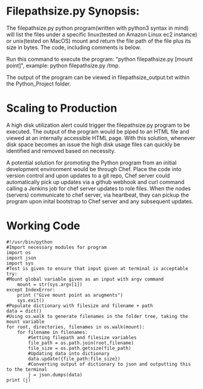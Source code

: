 # Filepathsize.py Synopsis:
The filepathsize.py python program(written with python3 syntax in mind) will list the files under a specific linux(tested on Amazon Linux ec2 instance) or unix(tested on MacOS) mount and return the file path of the file plus its size in bytes. The code, including comments is below.

Run this command to execute the program: "python filepathsize.py [mount point]", example: python filepathsize.py /tmp. 

The output of the program can be viewed in filepathsize_output.txt within the Python_Project folder.
 
# Scaling to Production
A high disk utilization alert could trigger the filepathsize.py program to be executed. The output of the program would be piped to an HTML file and viewed at an internally accessible HTML page. With this solution, whenever disk space becomes an issue the high disk usage files can quickly be identified and removed based on necessity.

A potential solution for promoting the Python program from an initial development environment would be through Chef. Place the code into version control and upon updates to a git repo, Chef server could automatically pick up updates via a github webhook and curl command calling a Jenkins job for chef server updates to role files. When the nodes (servers) communicate to chef server, via heartbeat, they can pickup the program upon inital bootstrap to Chef server and any subsequent updates. 



# Working Code

~~~~~~~~~~~~~~~~~~~~~~~~~~~~~~~~~~~~~~
#!/usr/bin/python
#Import necessary modules for program
import os
import json
import sys
#Test is given to ensure that input given at terminal is acceptable
try:
#Mount global variable given as an input with argv command
    mount = str(sys.argv[1])
except IndexError:
    print ("Give mount point as arugments")
    sys.exit()
#Populate dictionary with filesize and filename + path
data = dict()
#Using os.walk to generate filenames in the folder tree, taking the mount variable
for root, directories, filenames in os.walk(mount):
    for filename in filenames:
        #Setting filepath and filesize variables
        file_path = os.path.join(root,filename)
        file_size = os.path.getsize(file_path)
        #Updating data into dictionary
        data.update({file_path:file_size})
        #Converting output of dictionary to json and outputting this to the terminal
        j = json.dumps(data)
print (j)
~~~~~~~~~~~~~~~~~~~~~~~~~~~~~~~~~~~~~~
